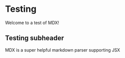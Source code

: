 # Testing
Welcome to a test of MDX!

## Testing subheader
MDX is a super helpful markdown parser supporting JSX

